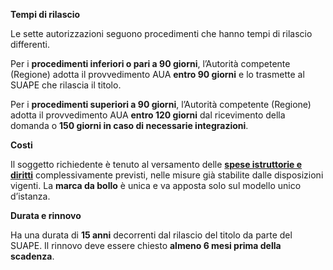 **Tempi di rilascio**

Le sette autorizzazioni seguono procedimenti che hanno tempi di rilascio differenti.

Per i **procedimenti inferiori o pari a 90 giorni**, l’Autorità competente (Regione) adotta il provvedimento AUA **entro 90 giorni** e lo trasmette al SUAPE che rilascia il titolo.

Per i **procedimenti superiori a 90 giorni**, l’Autorità competente (Regione) adotta il provvedimento AUA **entro 120 giorni** dal ricevimento della domanda o **150 giorni in caso di necessarie integrazioni**.

**Costi**

Il soggetto richiedente è tenuto al versamento delle **[spese istruttorie e diritti](http://www.va.regione.umbria.it/documents/3852172/10456087/SPESE+ISTRUTTORIE/9fdb0792-df0d-4408-84a4-55a8e79752e3)** complessivamente previsti, nelle misure già stabilite dalle disposizioni vigenti.
La **marca da bollo** è unica e va apposta solo sul modello unico d’istanza.

**Durata e rinnovo**

Ha una durata di **15 anni** decorrenti dal rilascio del titolo da parte del SUAPE. Il rinnovo deve essere chiesto **almeno 6 mesi prima della scadenza**.
